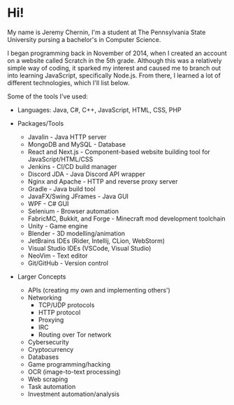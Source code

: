 # Hi!

My name is Jeremy Chernin, I'm a student at The Pennsylvania State University pursing a bachelor's in Computer Science.

I began programming back in November of 2014, when I created an account on a website called
Scratch in the 5th grade. Although this was a relatively simple way of coding, it sparked my interest and caused me to branch out into learning JavaScript,
specifically Node.js. From there, I learned a lot of different technologies, which I'll list below.

Some of the tools I've used:

- Languages: Java, C#, C++, JavaScript, HTML, CSS, PHP

- Packages/Tools
    - Javalin - Java HTTP server
    - MongoDB and MySQL - Database
    - React and Next.js - Component-based website building tool for JavaScript/HTML/CSS
    - Jenkins - CI/CD build manager
    - Discord JDA - Java Discord API wrapper
    - Nginx and Apache - HTTP and reverse proxy server
    - Gradle - Java build tool
    - JavaFX/Swing JFrames - Java GUI
    - WPF - C# GUI
    - Selenium - Browser automation
    - FabricMC, Bukkit, and Forge - Minecraft mod development toolchain
    - Unity - Game engine
    - Blender - 3D modelling/animation
    - JetBrains IDEs (Rider, Intellij, CLion, WebStorm)
    - Visual Studio IDEs (VSCode, Visual Studio)
    - NeoVim - Text editor
    - Git/GitHub - Version control
- Larger Concepts
    - APIs (creating my own and implementing others')
    - Networking
        - TCP/UDP protocols
        - HTTP protocol
        - Proxying
        - IRC
        - Routing over Tor network
    - Cybersecurity
    - Cryptocurrency
    - Databases
    - Game programming/hacking
    - OCR (image-to-text processing)
    - Web scraping
    - Task automation
    - Investment automation/analysis
